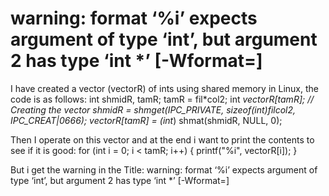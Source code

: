 
# warning: format ‘%i’ expects argument of type ‘int’, but argument 2 has type ‘int *’ [-Wformat=]

I have created a vector (vectorR) of ints using shared memory in Linux, the code is as follows:
    int shmidR, tamR;
    tamR = fil*col2;
    int *vectorR[tamR]; // Creating the vector
    shmidR = shmget(IPC_PRIVATE, sizeof(int)*fil*col2, IPC_CREAT|0666);
    vectorR[tamR] = (int*) shmat(shmidR, NULL, 0);

Then I operate on this vector and at the end i want to print the contents to see if it is good:
for (int i = 0; i < tamR; i++)
{
    printf("%i", vectorR[i]);
}

But i get the warning in the Title: warning: format ‘%i’ expects argument of type ‘int’, but argument 2 has type ‘int *’ [-Wformat=]

        
